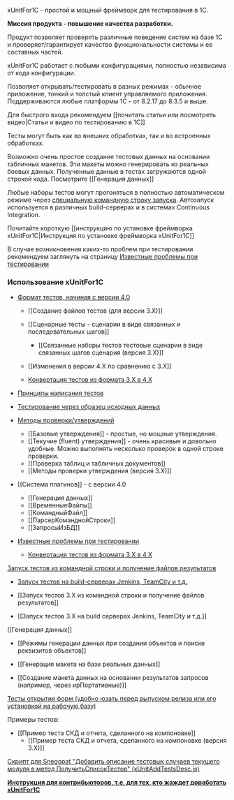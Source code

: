 xUnitFor1C - простой и мощный фреймворк для тестирования в 1С.

**Миссия продукта - повышение качества разработки.**

Продукт позволяет проверять различные поведение систем на базе 1С и проверяет/гарантирует качество функциональности системы и ее составных частей.

xUnitFor1C работает с любыми конфигурациями, полностью независима от кода конфигурации.

Позволяет открывать/тестировать в разных режимах - обычное приложение, тонкий и толстый клиент управляемого приложения. Поддерживаются любые платформы 1С - от 8.2.17 до 8.3.5 и выше.

Для быстрого входа рекомендуем [[почитать статьи или посмотреть видео|Статьи и видео по тестированию в 1С]]

Тесты могут быть как во внешних обработках, так и во встроенных обработках. 

Возможно очень простое создание тестовых данных на основании табличных макетов. Эти макеты можно генерировать из реальных боевых данных. Полученные данные в тестах загружаются одной строкой кода. Посмотрите [[Генерация данных]]

Любые наборы тестов могут прогоняться в полностью автоматическом режиме через [специальную командную строку запуска](Запуск-тестов-из-командной-строки-и-получение-файлов-результатов). Автозапуск используется в различных build-серверах и в системах Continuous Integration.

Почитайте короткую [[инструкцию по установке фреймворка xUnitFor1C|Инструкция по установке фреймворка xUnitFor1C]]

В случае возникновения каких-то проблем при тестировании рекомендуем заглянуть на страницу [Известные проблемы при тестировании](Известные-проблемы-при-тестировании)

### Использование xUnitFor1C

* [Формат тестов, начиная с версии 4.0](Создание-файлов-тестов)

  * [[Создание файлов тестов (для версии 3.Х)]]
  * [[Сценарные тесты - сценарии в виде связанных и последовательных шагов]]
    * [[Связанные наборы тестов тестовые сценарии в виде связанных шагов сценария (версия 3.Х)]]

  * [[Изменения в версии 4.Х по сравнению с 3.Х]]
  
  * [Конвертация тестов из формата 3.Х в 4.Х](https://github.com/xDrivenDevelopment/xUnitFor1C/wiki/%D0%98%D0%B7%D0%BC%D0%B5%D0%BD%D0%B5%D0%BD%D0%B8%D1%8F-%D0%B2-%D0%B2%D0%B5%D1%80%D1%81%D0%B8%D0%B8-4.%D0%A5-%D0%BF%D0%BE-%D1%81%D1%80%D0%B0%D0%B2%D0%BD%D0%B5%D0%BD%D0%B8%D1%8E-%D1%81-3.%D0%A5#%D0%9A%D0%BE%D0%BD%D0%B2%D0%B5%D1%80%D1%82%D0%B0%D1%86%D0%B8%D1%8F-%D1%82%D0%B5%D1%81%D1%82%D0%BE%D0%B2-%D0%B2-%D0%BD%D0%BE%D0%B2%D1%8B%D0%B9-%D1%84%D0%BE%D1%80%D0%BC%D0%B0%D1%82)

* [Принципы написания тестов](Принципы-написания-тестов)

* [Тестирование через образец исходных данных](Тестирование-через-образец-исходных-данных)

* [Методы проверки/утверждений](Методы-проверки---утверждения)
  * [[Базовые утверждения]] - простые, но мощные утверждения.
  * [[Текучие (fluent) утверждения]] - очень красивые и довольно удобные. Можно выполнять несколько проверок в одной строке проверки.
  * [[Проверка таблиц и табличных документов]]
  * [[Методы проверки утверждения (версия 3.Х)]]

* [[Система плагинов]] - с версии 4.0
  * [[Генерация данных]]
  * [[ВременныеФайлы]]
  * [[КомандныйФайл]]
  * [[ПарсерКоманднойСтроки]]
  * [[ЗапросыИзБД]]

* [Известные проблемы при тестировании](Известные-проблемы-при-тестировании)
  * [Конвертация тестов из формата 3.Х в 4.Х](https://github.com/xDrivenDevelopment/xUnitFor1C/wiki/%D0%98%D0%B7%D0%BC%D0%B5%D0%BD%D0%B5%D0%BD%D0%B8%D1%8F-%D0%B2-%D0%B2%D0%B5%D1%80%D1%81%D0%B8%D0%B8-4.%D0%A5-%D0%BF%D0%BE-%D1%81%D1%80%D0%B0%D0%B2%D0%BD%D0%B5%D0%BD%D0%B8%D1%8E-%D1%81-3.%D0%A5#%D0%9A%D0%BE%D0%BD%D0%B2%D0%B5%D1%80%D1%82%D0%B0%D1%86%D0%B8%D1%8F-%D1%82%D0%B5%D1%81%D1%82%D0%BE%D0%B2-%D0%B2-%D0%BD%D0%BE%D0%B2%D1%8B%D0%B9-%D1%84%D0%BE%D1%80%D0%BC%D0%B0%D1%82)

[Запуск тестов из командной строки и получение файлов результатов](Запуск-тестов-из-командной-строки-и-получение-файлов-результатов)

* [Запуск тестов на build-серверах Jenkins, TeamCity и т.д.](https://github.com/xDrivenDevelopment/xUnitFor1C/wiki/%D0%97%D0%B0%D0%BF%D1%83%D1%81%D0%BA-%D1%82%D0%B5%D1%81%D1%82%D0%BE%D0%B2-%D0%BD%D0%B0-build-%D1%81%D0%B5%D1%80%D0%B2%D0%B5%D1%80%D0%B0%D1%85-Jenkins,-TeamCity-%D0%B8-%D1%82.%D0%B4.)

* [[Запуск тестов 3.Х из командной строки и получение файлов результатов]]

* [[Запуск тестов 3.Х на build серверах Jenkins, TeamCity и т.д.]]

[[Генерация данных]]

* [[Режимы генерации данных при создании объектов и поиске реквизитов объектов]]

* [[Генерация макета на базе реальных данных]]

* [[Создание макета данных на основании результатов запросов (например, через ирПортативные)]]

[Тесты открытия форм (удобно юзать перед выпуском релиза или его установкой на рабочую базу)](Тесты-открытия-форм)

Примеры тестов:

* [[Пример теста СКД и отчета, сделанного на компоновке]]
  * [[Пример теста СКД и отчета, сделанного на компоновке (версия 3.Х)]]

[Скрипт для Snegopat "Добавить описание тестовых случаев текущего модуля в метод ПолучитьСписокТестов" (xUnitAddTestsDesc.js)](Скрипт-для-Snegopat---Добавить-описание-тестовых-случаев-текущего-модуля-в-метод-ПолучитьСписокТестов----xUnitAddTestsDesc.js)

**[Инструкция для контрибьюторов, т.е. для тех, кто жаждет доработать xUnitFor1C](Инструкция-для-контрибьюторов,-т.е.-для-тех,-кто-жаждет-доработать-xUnitFor1C)**